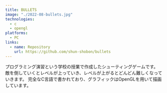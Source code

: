 ```yaml
---
title: BULLETS
image: "./2022-08-bullets.jpg"
technologies:
  - c
  - opengl
platforms:
  - PC
links:
  - name: Repository
    url: https://github.com/shun-shobon/bullets
---
```


プログラミング演習という学校の授業で作成したシューティングゲームです。
敵を倒していくとレベルが上っていき、レベルが上がるとどんどん難しくなっていきます。
完全なC言語で書かれており、グラフィックはOpenGLを用いて描画しています。
